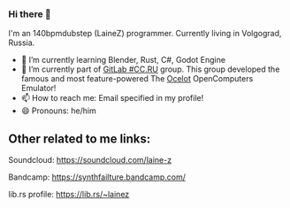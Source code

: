 ### Hi there 👋

I'm an 140bpmdubstep (LaineZ) programmer. Currently living in Volgograd, Russia.


- 🌱 I’m currently learning Blender, Rust, C#, Godot Engine
- 🔭 I’m currently part of [GitLab #CC.RU](https://gitlab.com/cc-ru/) group. This group developed the famous and most feature-powered The [Ocelot](https://ocelot.fomalhaut.me/desktop) OpenComputers Emulator!
- 📫 How to reach me: Email specified in my profile!
- 😄 Pronouns: he/him

## Other related to me links:

Soundcloud: https://soundcloud.com/laine-z

Bandcamp: https://synthfailture.bandcamp.com/

lib.rs profile: https://lib.rs/~lainez
